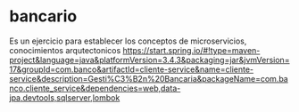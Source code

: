 # bancario
Es un ejercicio para establecer los conceptos de  microservicios, conocimientos arqutectonicos
https://start.spring.io/#!type=maven-project&language=java&platformVersion=3.4.3&packaging=jar&jvmVersion=17&groupId=com.banco&artifactId=cliente-service&name=cliente-service&description=Gesti%C3%B2n%20Bancaria&packageName=com.banco.cliente_service&dependencies=web,data-jpa,devtools,sqlserver,lombok

